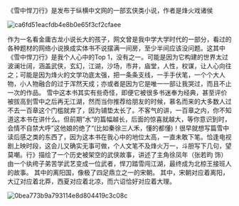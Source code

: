 《雪中悍刀行》是发布于纵横中文网的一部玄侠类小说，作者是烽火戏诸侯

![ca6fd51eacfdb4e8b0e65f3cf2cfaee](https://s1.vika.cn/space/2023/11/25/ed0d8254fd31425f91808451b3978396)

作为一名看金庸古龙小说长大的孩子，网文曾是我中学大学时代的一部分，看过的各种题材的网络小说换成实体书不说摆满一间房，至少半间应该没问题。这其中《雪中悍刀行》是我个人心中的Top 1，没有之一。可能是因为它构建的世界太过波澜壮阔，涵盖武侠，玄幻，江湖，沙场，市井，庙堂，人性，权谋，让人心向往之；可能是因为烽火的文学功底太强，把一条条支线，一手手伏笔，一个个大人物，小人物融合的过于浑然天成；亦或者是因为它是唯一一部让我哭过，而且不止一次的作品。
 雪中这本书其实有些奇怪，即便它被很多书迷奉为经典，甚至评价被拔高到雪中之后再无江湖，然而当你推荐给朋友的时候，慕名而来的大多数人过不去一百章这个门槛就弃了，因为铺垫太长了。不客气的讲，一百章之内，你不知道这本书在讲什么。但前期”水“的篇幅越长，后面的惊喜就越大，等你意识到时，会情不自禁大呼”这他娘的绝了“(比如秦徐三人禾，懂的都懂)！很早就想写篇雪中读后感之类的东西了，因为这本书在我心中的地位太高，一直未敢下笔。恰逢电视剧上映时段，这会儿又确实无事可做，个人文笔不及烽火万一，斗胆写下几句，望莫嘲。行》描绘了一个历史被架空的武侠故事，讲述了主角徐凤年（张若昀 饰）由一个纨绔子弟苦学武艺变成一位武者，悍刀踏雪闯江湖，最终成为北椋王接班人的故事。 其中的离阳国，像极了四足鼎立之一的宋朝。 其中，宋朝对应着离阳，大辽对应着北莽，西夏对应着北凉，而六诏恰好对应着大理。

![0bea773b9a793114e8d804419c3c08c](https://s1.vika.cn/space/2023/11/25/1ba4cda4fc03488e89211c3e1c3afb17)